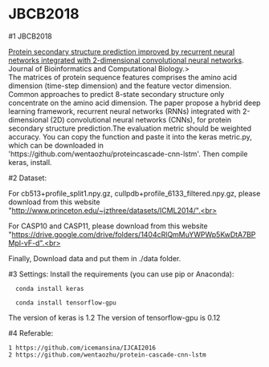 # JBCB2018
#1 JBCB2018 
 <p> <a href="https://www.worldscientific.com/doi/10.1142/S021972001850021X">Protein secondary structure prediction improved by recurrent neural networks integrated with 2-dimensional convolutional neural networks</a>. Journal of Bioinformatics and Computational Biology.>
 <br>
The matrices of protein sequence features comprises the amino acid dimension (time-step dimension) and the feature
vector dimension. Common approaches to predict 8-state secondary structure only concentrate on the amino acid dimension. The
paper propose a hybrid deep learning framework, recurrent neural networks (RNNs) integrated with 2-dimensional (2D)
convolutional neural networks (CNNs), for protein secondary structure prediction.The evaluation metric should be weighted accuracy. You can copy the function and paste it into the keras metric.py, which can be downloaded in 'https://github.com/wentaozhu/proteincascade-cnn-lstm'. Then compile keras, install. 


#2 Dataset:
         
 For cb513+profile_split1.npy.gz, cullpdb+profile_6133_filtered.npy.gz, please download from this website
 "http://www.princeton.edu/~jzthree/datasets/ICML2014/".<br>
     
 For CASP10 and CASP11, please download from this website
"https://drive.google.com/drive/folders/1404cRlQmMuYWPWp5KwDtA7BPMpl-vF-d".<br>
      
Finally, Download data and put them in ./data folder.


#3 Settings:
      Install the requirements (you can use pip or Anaconda):
      
      conda install keras
      
      conda install tensorflow-gpu
    
  The version of keras is 1.2
  The version of tensorflow-gpu is 0.12
  
#4 Referable:

    1 https://github.com/icemansina/IJCAI2016
    2 https://github.com/wentaozhu/protein-cascade-cnn-lstm


